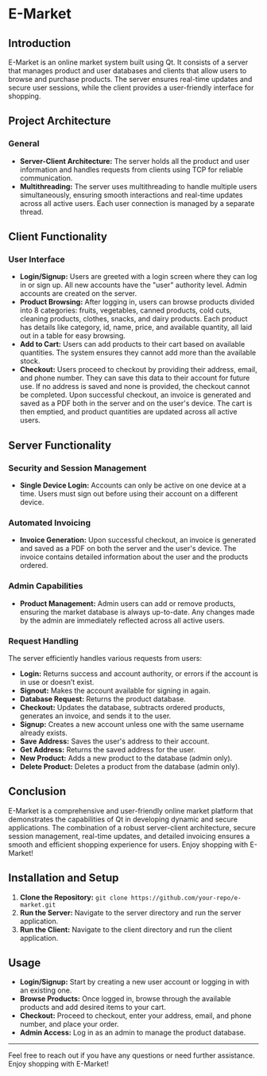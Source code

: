 
# E-Market

## Introduction
E-Market is an online market system built using Qt. It consists of a server that manages product and user databases and clients that allow users to browse and purchase products. The server ensures real-time updates and secure user sessions, while the client provides a user-friendly interface for shopping.

## Project Architecture
### General
- **Server-Client Architecture:** The server holds all the product and user information and handles requests from clients using TCP for reliable communication.
- **Multithreading:** The server uses multithreading to handle multiple users simultaneously, ensuring smooth interactions and real-time updates across all active users. Each user connection is managed by a separate thread.

## Client Functionality
### User Interface
- **Login/Signup:** Users are greeted with a login screen where they can log in or sign up. All new accounts have the "user" authority level. Admin accounts are created on the server.
- **Product Browsing:** After logging in, users can browse products divided into 8 categories: fruits, vegetables, canned products, cold cuts, cleaning products, clothes, snacks, and dairy products. Each product has details like category, id, name, price, and available quantity, all laid out in a table for easy browsing.
- **Add to Cart:** Users can add products to their cart based on available quantities. The system ensures they cannot add more than the available stock.
- **Checkout:** Users proceed to checkout by providing their address, email, and phone number. They can save this data to their account for future use. If no address is saved and none is provided, the checkout cannot be completed. Upon successful checkout, an invoice is generated and saved as a PDF both in the server and on the user's device. The cart is then emptied, and product quantities are updated across all active users.

## Server Functionality
### Security and Session Management
- **Single Device Login:** Accounts can only be active on one device at a time. Users must sign out before using their account on a different device.
### Automated Invoicing
- **Invoice Generation:** Upon successful checkout, an invoice is generated and saved as a PDF on both the server and the user's device. The invoice contains detailed information about the user and the products ordered.
### Admin Capabilities
- **Product Management:** Admin users can add or remove products, ensuring the market database is always up-to-date. Any changes made by the admin are immediately reflected across all active users.
### Request Handling
The server efficiently handles various requests from users:
- **Login:** Returns success and account authority, or errors if the account is in use or doesn’t exist.
- **Signout:** Makes the account available for signing in again.
- **Database Request:** Returns the product database.
- **Checkout:** Updates the database, subtracts ordered products, generates an invoice, and sends it to the user.
- **Signup:** Creates a new account unless one with the same username already exists.
- **Save Address:** Saves the user's address to their account.
- **Get Address:** Returns the saved address for the user.
- **New Product:** Adds a new product to the database (admin only).
- **Delete Product:** Deletes a product from the database (admin only).

## Conclusion
E-Market is a comprehensive and user-friendly online market platform that demonstrates the capabilities of Qt in developing dynamic and secure applications. The combination of a robust server-client architecture, secure session management, real-time updates, and detailed invoicing ensures a smooth and efficient shopping experience for users. Enjoy shopping with E-Market!

## Installation and Setup
1. **Clone the Repository:** `git clone https://github.com/your-repo/e-market.git`
2. **Run the Server:** Navigate to the server directory and run the server application.
3. **Run the Client:** Navigate to the client directory and run the client application.

## Usage
- **Login/Signup:** Start by creating a new user account or logging in with an existing one.
- **Browse Products:** Once logged in, browse through the available products and add desired items to your cart.
- **Checkout:** Proceed to checkout, enter your address, email, and phone number, and place your order.
- **Admin Access:** Log in as an admin to manage the product database.

---

Feel free to reach out if you have any questions or need further assistance. Enjoy shopping with E-Market!
